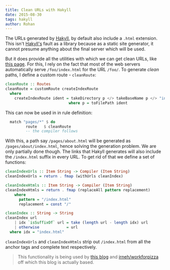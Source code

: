 ```yaml
---
title: Clean URLs with Hakyll
date: 2015-08-30
tags: hakyll
author: Rohan
---
```


The URLs generated by [Hakyll][hakyll], by default also include a
`.html` extension. This isn't [Hakyll's][hakyll] fault as a library
because as a static site generator, it cannot presume anything about
the final server which will be used.

But it does provide all the utilities with which we can get clean
URLs, like [this page](.). For this, I rely on the fact that
most of the web servers automatically serve `/foo/index.html` for the
URL `/foo/`. To generate *clean* paths, I define a custom route -
`cleanRoute`:

```haskell
cleanRoute :: Routes
cleanRoute = customRoute createIndexRoute
  where
    createIndexRoute ident = takeDirectory p </> takeBaseName p </> "index.html"
                            where p = toFilePath ident
```

This can now be used in in rule definition:

```haskell
  match "pages/*" $ do
         route   $ cleanRoute
         -- the compiler follows
```

With this, a path say `/pages/about.html` will be generated as
`/pages/about/index.html`, hence solving the generation problem. We
are only partially done though. The links that Hakyll generates will
also include the `/index.html` suffix in every URL. To get rid of that
we define a set of functions:

```haskell
cleanIndexUrls :: Item String -> Compiler (Item String)
cleanIndexUrls = return . fmap (withUrls cleanIndex)

cleanIndexHtmls :: Item String -> Compiler (Item String)
cleanIndexHtmls = return . fmap (replaceAll pattern replacement)
    where
      pattern = "/index.html"
      replacement = const "/"

cleanIndex :: String -> String
cleanIndex url
    | idx `isSuffixOf` url = take (length url - length idx) url
    | otherwise            = url
  where idx = "index.html"
```

`cleanIndexUrls` and `cleanIndexHtmls` strip out `/index.html` from
all the anchor tags and complete text respectively.

> This functionality is being used by [this blog][my-compiler] and
> [irneh/workforpizza][workforpizza] off which this blog is actually
> based.

[hakyll]: http://jaspervdj.be/hakyll/
[my-compiler]: https://github.com/crodjer/rohanjain.in/blob/master/site.hs
[workforpizza]: https://github.com/irneh/workforpizza/blob/master/site.hs
